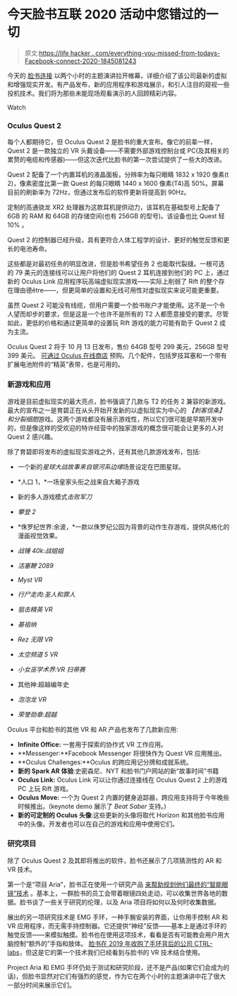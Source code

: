 # 今天脸书互联 2020 活动中您错过的一切

> 原文:[https://life hacker . com/everything-you-missed-from-todays-Facebook-connect-2020-1845081243](https://lifehacker.com/everything-you-missed-from-todays-facebook-connect-2020-1845081243)

今天的 [脸书连接](https://www.facebookconnect.com/en) 以两个小时的主题演讲拉开帷幕，详细介绍了该公司最新的虚拟和增强现实开发。有产品发布，新的应用程序和游戏展示，和引人注目的窥视一些投机技术。我们将为那些未能现场观看演示的人回顾精彩内容。

Watch

### Oculus Quest 2

每个人都期待它，但 Oculus Quest 2 是脸书的重大宣布。像它的前辈一样，Quest 2 是一款独立的 VR 头戴设备——不需要外部游戏控制台或 PC(及其相关的累赘的电缆和传感器)——但这次迭代比脸书的第一次尝试提供了一些大的改进。

Quest 2 配备了一个内置耳机的液晶面板，分辨率为每只眼睛 1832 x 1920 像素(t 2)，像素密度比第一款 Quest 的每只眼睛 1440 x 1600 像素(T4)高 50%。屏幕目前的刷新率为 72Hz，但通过发布后的软件更新将提高到 90Hz。

定制的高通骁龙 XR2 处理器为这款耳机提供动力，该耳机在基础型号上配备了 6GB 的 RAM 和 64GB 的存储空间(也有 256GB 的型号)。该设备也比 Quest 轻 10% 。

Quest 2 的控制器已经升级，具有更符合人体工程学的设计、更好的触觉反馈和更长的电池寿命。

这些都是对最初任务的明显改进，但是脸书希望任务 2 也能取代裂缝。一根可选的 79 美元的连接线可以让用户将他们的 Quest 2 耳机连接到他们的 PC 上，通过新的 Oculus Link 应用程序玩高端虚拟现实游戏——实际上削弱了 Rift 的整个存在理由德être——，但更简单的设置和无线可用性对虚拟现实来说可能更重要。

虽然 Quest 2 可能没有线缆，但用户需要一个脸书账户才能使用。这不是一个令人望而却步的要求，但是这是一个也许不是所有的 T2 人都愿意接受的要求。尽管如此，更低的价格和通过更简单的设置玩 Rift 游戏的能力可能有助于 Quest 2 成为主流。

Oculus Quest 2 将于 10 月 13 日发布，售价 64GB 型号 299 美元，256GB 型号 399 美元。 [可通过 Oculus 在线商店](https://www.oculus.com/quest-2) 预购。几个配件，包括罗技耳塞和一个带有扩展电池附件的“精英”表带，也是可用的。

### 新游戏和应用

游戏是目前虚拟现实的最大亮点，脸书强调了几款与 T2 的任务 2 兼容的新游戏。最大的宣布之一是育碧正在从头开始开发新的以虚拟现实为中心的 *【刺客信条】*和*分裂细胞*游戏。这两个游戏都没有展示游戏性，所以它们很可能是早期开发中的，但是像这样的受欢迎的特许经营中的独家游戏的概念很可能会让更多的人对 Quest 2 感兴趣。

除了育碧即将发布的虚拟现实游戏之外，还有其他几款游戏发布，包括:

*   一个新的*星球大战故事来自银河系边缘*场景设定在巴图星球。

*   *人口 1，*一场皇家头衔之战来自大箱子游戏
*   新的多人游戏模式*击败军刀*
*   *攀登 2*
*   *侏罗纪世界:余波，*一款以侏罗纪公园为背景的动作生存游戏，提供风格化的漫画视觉效果。
*   *战锤 40k:战姐姐*
*   *活塞鞭 2089*
*   *Myst VR*
*   *行尸走肉:圣人和罪人*
*   *狙击精英 VR*
*   *基祖纳*
*   *Rez 无限 VR*
*   *太空频道 5 VR*
*   *小女巫学术界:VR 扫帚赛*
*   其他神:超越编年史
*   *泡泡龙 VR*
*   *荣誉勋章:超越*

Oculus 平台和脸书的其他 VR 和 AR 产品也发布了几款新应用:

*   **Infinite Office:** 一套用于探索的协作式 VR 工作应用。
*   **Messenger:**Facebook Messenger 将很快作为 Quest VR 应用推出。
*   **Oculus Challenges:**Oculus 的跨应用记分牌和成就系统。
*   **新的 Spark AR 体验**:史密森尼、NYT 和脸书门户网站的新“故事时间”书籍
*   **Oculus Link:** Oculus Link 可以让你通过连接线在 Oculus Quest 2 上的游戏 PC 上玩 Rift 游戏。
*   **Oculus Move:** 一个为 Quest 2 内置的健身追踪器，跨应用支持将于今年晚些时候推出。(keynote demo 展示了 *Beat Saber* 支持。)
*   **新的可定制的 Oculus 头像**:这些更新的头像将取代 Horizon 和其他脸书应用中的头像。开发者也可以在自己的游戏和应用中使用它们。

### 研究项目

除了 Oculus Quest 2 及其即将推出的软件，脸书还展示了几项猜测性的 AR 和 VR 技术。

第一个是“项目 Aria”，脸书正在使用一个研究产品 [来帮助规划他们最终的“智能眼镜”技术](https://about.fb.com/news/2020/09/announcing-project-aria-a-research-project-on-the-future-of-wearable-ar) 。基本上，一群脸书的员工会带着眼镜四处走动，可以收集世界各地的数据。脸书谈了一些关于研究的伦理，以及 Aria 项目将如何以及何时收集数据。

展出的另一项研究技术是 EMG 手环，一种手腕安装的界面，让你用手控制 AR 和 VR 应用程序，而无需手持控制器。它还提供“神经”反馈——基本上是通过手环的触觉反馈——来模拟触摸。脸书也在使用这项技术，看看是否有可能教会用户用大脑控制“额外的”手指和肢体。 [脸书在 2019 年收购了手环背后的公司 CTRL-labs](https://www.engadget.com/2019-09-23-facebook-cntrl-labs-acquisition-emg-bracelet.html)，但这是它的第一个技术我们已经看到与脸书的 VR 技术结合使用。

Project Aria 和 EMG 手环仍处于测试和研究阶段，还不是产品(如果它们会成为的话)，但脸书显然对它们有强烈的感觉，作为它在两个小时的主题演讲中花了很大一部分时间来展示它们。